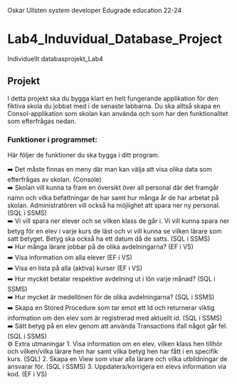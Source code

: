 Oskar Ullsten system developer Edugrade education 22-24
# Lab4_Induvidual_Database_Project
Individuellt databasprojekt_Lab4
## Projekt

I detta projekt ska du bygga klart en helt fungerande applikation för den fiktiva skola du jobbat med i de senaste labbarna. Du ska alltså skapa en Consol-applikation som skolan kan använda och som har den funktionalitet som efterfrågas nedan.

### Funktioner i programmet:

Här följer de funktioner du ska bygga i ditt program.

<aside>
➡️ Det måste finnas en meny där man kan välja att visa olika data som efterfrågas av skolan. (Console)
<br>
</aside>

<aside>
➡️ Skolan vill kunna ta fram en översikt över all personal där det framgår namn och vilka befattningar de har samt hur många år de har arbetat på skolan. Administratören vill också ha möjlighet att spara ner ny personal. (SQL i SSMS)
<br>
</aside>

<aside>
➡️ Vi vill spara ner elever och se vilken klass de går i. Vi vill kunna spara ner betyg för en elev i varje kurs de läst och vi vill kunna se vilken lärare som satt betyget. Betyg ska också ha ett datum då de satts. (SQL i SSMS)
<br>
</aside>

<aside>
➡️ Hur många lärare jobbar på de olika avdelningarna? (EF i VS)
<br>
</aside>

<aside>
➡️ Visa information om alla elever (EF i VS)
<br>
</aside>

<aside>
➡️ Visa en lista på alla (aktiva) kurser (EF i VS)
<br>
</aside>

<aside>
➡️ Hur mycket betalar respektive avdelning ut i lön varje månad? (SQL i SSMS)
<br>
</aside>

<aside>
➡️ Hur mycket är medellönen för de olika avdelningarna? (SQL i SSMS)
<br>
</aside>

<aside>
➡️ Skapa en Stored Procedure som tar emot ett Id och returnerar viktig information om den elev som är registrerad med aktuellt id. (SQL i SSMS)
<br>
</aside>

<aside>
➡️ Sätt betyg på en elev genom att använda Transactions ifall något går fel. (SQL i SSMS)
<br>
</aside>

<aside>
⚙ Extra utmaningar
1. Visa information om en elev, vilken klass hen tillhör och vilken/vilka lärare hen har samt vilka betyg hen har fått i en specifik kurs. (SQL)
2. Skapa en View som visar alla lärare och vilka utbildningar de ansvarar för. (SQL i SSMS)
3. Uppdatera/korrigera en elevs information via kod. (EF i VS)

</aside>
